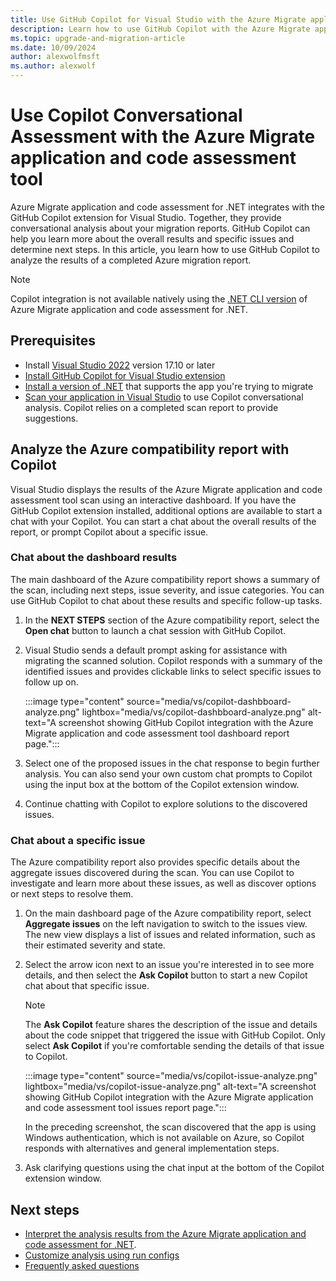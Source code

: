 ```yaml
---
title: Use GitHub Copilot for Visual Studio with the Azure Migrate application and code assessment for .NET
description: Learn how to use GitHub Copilot with the Azure Migrate application and code assessment tool for .NET when evaluating apps for Azure migrations.
ms.topic: upgrade-and-migration-article
ms.date: 10/09/2024
author: alexwolfmsft
ms.author: alexwolf
---
```


# Use Copilot Conversational Assessment with the Azure Migrate application and code assessment tool

Azure Migrate application and code assessment for .NET integrates with the GitHub Copilot extension for Visual Studio. Together, they provide conversational analysis about your migration reports. GitHub Copilot can help you learn more about the overall results and specific issues and determine next steps. In this article, you learn how to use GitHub Copilot to analyze the results of a completed Azure migration report.

> [!NOTE]
> Copilot integration is not available natively using the [.NET CLI version](dotnet-cli.md) of Azure Migrate application and code assessment for .NET.

## Prerequisites

- Install [Visual Studio 2022](https://visualstudio.microsoft.com/vs/) version 17.10 or later
- [Install GitHub Copilot for Visual Studio extension](visual-studio.md)
- [Install a version of .NET](https://dotnet.microsoft.com/download) that supports the app you're trying to migrate
- [Scan your application in Visual Studio](visual-studio.md) to use Copilot conversational analysis. Copilot relies on a completed scan report to provide suggestions.

## Analyze the Azure compatibility report with Copilot

Visual Studio displays the results of the Azure Migrate application and code assessment tool scan using an interactive dashboard. If you have the GitHub Copilot extension installed, additional options are available to start a chat with your Copilot. You can start a chat about the overall results of the report, or prompt Copilot about a specific issue.

### Chat about the dashboard results

The main dashboard of the Azure compatibility report shows a summary of the scan, including next steps, issue severity, and issue categories. You can use GitHub Copilot to chat about these results and specific follow-up tasks.

1. In the **NEXT STEPS** section of the Azure compatibility report, select the **Open chat** button to launch a chat session with GitHub Copilot.
1. Visual Studio sends a default prompt asking for assistance with migrating the scanned solution. Copilot responds with a summary of the identified issues and provides clickable links to select specific issues to follow up on.

    :::image type="content" source="media/vs/copilot-dashbboard-analyze.png" lightbox="media/vs/copilot-dashbboard-analyze.png" alt-text="A screenshot showing GitHub Copilot integration with the Azure Migrate application and code assessment tool dashboard report page.":::

1. Select one of the proposed issues in the chat response to begin further analysis. You can also send your own custom chat prompts to Copilot using the input box at the bottom of the Copilot extension window.
1. Continue chatting with Copilot to explore solutions to the discovered issues.

### Chat about a specific issue

The Azure compatibility report also provides specific details about the aggregate issues discovered during the scan. You can use Copilot to investigate and learn more about these issues, as well as discover options or next steps to resolve them.

1. On the main dashboard page of the Azure compatibility report, select **Aggregate issues** on the left navigation to switch to the issues view. The new view displays a list of issues and related information, such as their estimated severity and state.
1. Select the arrow icon next to an issue you're interested in to see more details, and then select the **Ask Copilot** button to start a new Copilot chat about that specific issue.

    > [!NOTE]
    > The **Ask Copilot** feature shares the description of the issue and details about the code snippet that triggered the issue with GitHub Copilot. Only select **Ask Copilot** if you're comfortable sending the details of that issue to Copilot.

    :::image type="content" source="media/vs/copilot-issue-analyze.png" lightbox="media/vs/copilot-issue-analyze.png" alt-text="A screenshot showing GitHub Copilot integration with the Azure Migrate application and code assessment tool issues report page.":::

    In the preceding screenshot, the scan discovered that the app is using Windows authentication, which is not available on Azure, so Copilot responds with alternatives and general implementation steps.

1. Ask clarifying questions using the chat input at the bottom of the Copilot extension window.

## Next steps

- [Interpret the analysis results from the Azure Migrate application and code assessment for .NET](./interpret-results.md).
- [Customize analysis using run configs](custom-configuration.md)
- [Frequently asked questions](faq.md)

